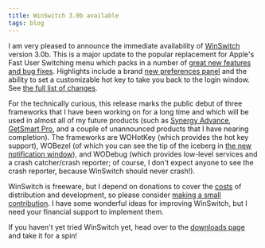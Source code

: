 ```yaml
---
title: WinSwitch 3.0b available
tags: blog
---
```


I am very pleased to announce the immediate availability of [WinSwitch](http://wincent.com/a/products/winswitch/) version 3.0b. This is a major update to the popular replacement for Apple's Fast User Switching menu which packs in a number of [great new features and bug fixes](http://wincent.com/a/products/winswitch/history/#3.0b). Highlights include a brand [new preferences panel](http://wincent.com/a/products/winswitch/screenshots/) and the ability to set a customizable hot key to take you back to the login window. See [the full list of changes](http://wincent.com/a/products/winswitch/history/#3.0b).

For the technically curious, this release marks the public debut of three frameworks that I have been working on for a long time and which will be used in almost all of my future products (such as [Synergy Advance](http://wincent.com/a/products/synergy-advance/), [GetSmart Pro](http://wincent.com/a/products/getsmart-pro/), and a couple of unannounced products that I have nearing completion). The frameworks are WOHotKey (which provides the hot key support), WOBezel (of which you can see the tip of the iceberg in [the new notification window](http://wincent.com/a/products/winswitch/screenshots/)), and WODebug (which provides low-level services and a crash catcher/crash reporter; of course, I don't expect anyone to see the crash reporter, because WinSwitch should never crash!).

WinSwitch is freeware, but I depend on donations to cover the [costs](http://wincent.com/a/knowledge-base/archives/2004/11/costs_of_runnin.php) of distribution and development, so please consider [making a small contribution](https://wincent.com/a/products/winswitch/donate/). I have some wonderful ideas for improving WinSwitch, but I need your financial support to implement them.

If you haven't yet tried WinSwitch yet, head over to the [downloads page](http://wincent.com/a/products/winswitch/download/) and take it for a spin!
